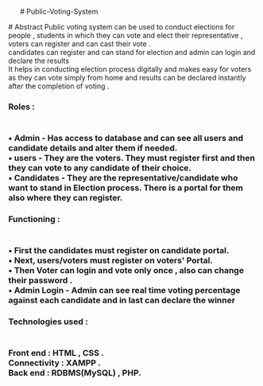 <ul># Public-Voting-System</ul>
# Abstract
Public voting system can be used to conduct elections for people , students in which they
can vote and elect their representative , voters can register and can cast their vote . <br>
candidates can register and can stand for election and admin can login and declare the
results<br>
It helps in conducting election process digitally and makes easy for voters as they can vote
simply from home and results can be declared instantly after the completion of voting .<br>

<h3>Roles :<h3><br>
  • Admin - Has access to database and can see all users and candidate details and alter
    them if needed.<br>
  • users - They are the voters. They must register first and then they can vote to any
    candidate of their choice.<br>
  • Candidates - They are the representative/candidate who want to stand in Election
    process. There is a portal for them also where they can register.<br>
<h3>Functioning :<h3><br>
  • First the candidates must register on candidate portal.<br>
  • Next, users/voters must register on voters' Portal.<br>
  • Then Voter can login and vote only once , also can change their password .<br>
  • Admin Login - Admin can see real time voting percentage against each candidate and
    in last can declare the winner<br>
<h3>Technologies used :<h3><br>
  Front end : HTML , CSS .<br>
  Connectivity : XAMPP .<br>
  Back end : RDBMS(MySQL) , PHP.<br>
